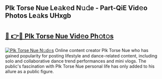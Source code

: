 ## Plk Torse Nue Le𝚊k𝚎d N𝚞𝚍e - Part-QiE Vid𝚎o Photos Le𝚊ks UHxgb

# <h2><a href="http://fb18hq.evod.top/?m=Plk+Torse+Nue">🔗 👉🔴 Plk Torse Nue Vid𝚎o Ph𝚘t𝚘s</a></h2>

[![Plk Torse Nue N𝚞d𝚎s](https://i.imgur.com/8V9OHl7.gif)](http://fb18hq.evod.top/?m=Plk+Torse+Nue)
Online content creator Plk Torse Nue who has gained popularity for posting lifestyle and dance-related content, including solo and collaborative dance trend performances and mini vlogs. The public's fascination with Plk Torse Nue personal life has only added to his allure as a public figure. 
